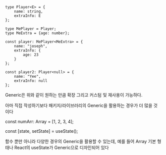```tsx
type Player<E> = {
	name: string,
	extraInfo: E
};

type MePlayer = Player;
type MeExtra = {age: number};

const player: MePlayer<MeExtra> = {
	name: "joseph",
	extraInfo: {
		age: 23
	}
};

const player2: Player<null> = {
	name: "Yee",
	extraInfo: null
};
```

Generic은 위와 같이 원하는 만큼 확장 그리고 커스텀 및 재사용이 가능하다.

아마 직접 작성하기보다 패키지/라이브러리의 Generic을 활용하는 경우가 더 많을 것이다

const numArr: Array = [1, 2, 3, 4];

const [state, setState] = useState();

함수 뿐만 아니라 다양한 경우의 Generic을 활용할 수 있는데, 예를 들어 Array 기본 형태나 React의 useState가 Generic으로 디자인되어 있다
